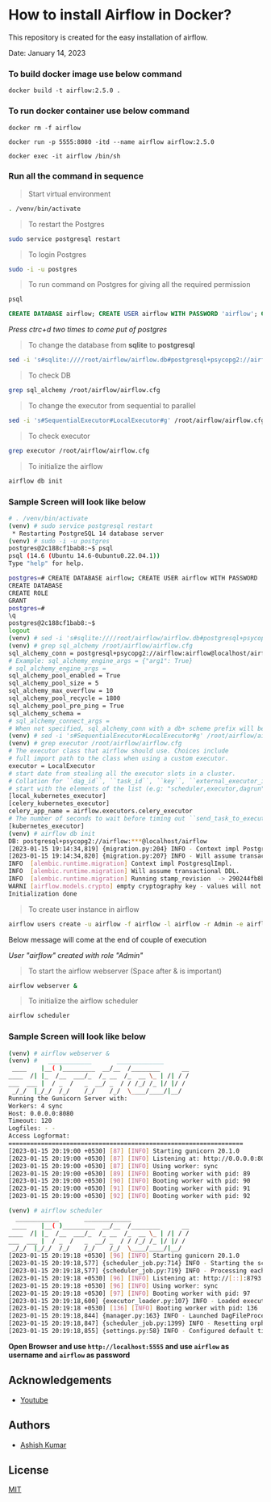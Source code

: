 # How to install Airflow in Docker?

This repository is created for the easy installation of airflow.

Date: January 14, 2023
### To build docker image use below command

```
docker build -t airflow:2.5.0 .
```

### To run docker container use below command

```
docker rm -f airflow
```

```
docker run -p 5555:8080 -itd --name airflow airflow:2.5.0
```

```
docker exec -it airflow /bin/sh
```

### Run all the command in sequence

> Start virtual environment

```sh
. /venv/bin/activate
```

> To restart the Postgres

```sh
sudo service postgresql restart
```

> To login Postgres

```sh
sudo -i -u postgres
```

> To run command on Postgres for giving all the required permission

```sh
psql
```

```sql
CREATE DATABASE airflow; CREATE USER airflow WITH PASSWORD 'airflow'; GRANT ALL PRIVILEGES ON DATABASE airflow TO airflow;
```

*Press ctrc+d two times to come put of postgres*

> To change the database from **sqlite** to **postgresql**

```sh
sed -i 's#sqlite:////root/airflow/airflow.db#postgresql+psycopg2://airflow:airflow@localhost/airflow#g' /root/airflow/airflow.cfg
```

> To check DB

```sh
grep sql_alchemy /root/airflow/airflow.cfg
```

> To change the executor from sequential to parallel

```sh
sed -i 's#SequentialExecutor#LocalExecutor#g' /root/airflow/airflow.cfg
```

> To check executor

```sh
grep executor /root/airflow/airflow.cfg
```

> To initialize the airflow

```sh
airflow db init
```

### Sample Screen will look like below

```sh
# . /venv/bin/activate
(venv) # sudo service postgresql restart
 * Restarting PostgreSQL 14 database server                                                    [ OK ]
(venv) # sudo -i -u postgres
postgres@2c188cf1bab8:~$ psql
psql (14.6 (Ubuntu 14.6-0ubuntu0.22.04.1))
Type "help" for help.

postgres=# CREATE DATABASE airflow; CREATE USER airflow WITH PASSWORD 'airflow'; GRANT ALL PRIVILEGES ON DATABASE airflow TO airflow;
CREATE DATABASE
CREATE ROLE
GRANT
postgres=#
\q
postgres@2c188cf1bab8:~$
logout
(venv) # sed -i 's#sqlite:////root/airflow/airflow.db#postgresql+psycopg2://airflow:airflow@localhost/airflow#g' /root/airflow/airflow.cfg
(venv) # grep sql_alchemy /root/airflow/airflow.cfg
sql_alchemy_conn = postgresql+psycopg2://airflow:airflow@localhost/airflow
# Example: sql_alchemy_engine_args = {"arg1": True}
# sql_alchemy_engine_args =
sql_alchemy_pool_enabled = True
sql_alchemy_pool_size = 5
sql_alchemy_max_overflow = 10
sql_alchemy_pool_recycle = 1800
sql_alchemy_pool_pre_ping = True
sql_alchemy_schema =
# sql_alchemy_connect_args =
# When not specified, sql_alchemy_conn with a db+ scheme prefix will be used
(venv) # sed -i 's#SequentialExecutor#LocalExecutor#g' /root/airflow/airflow.cfg
(venv) # grep executor /root/airflow/airflow.cfg
# The executor class that airflow should use. Choices include
# full import path to the class when using a custom executor.
executor = LocalExecutor
# start date from stealing all the executor slots in a cluster.
# Collation for ``dag_id``, ``task_id``, ``key``, ``external_executor_id`` columns
# start with the elements of the list (e.g: "scheduler,executor,dagrun")
[local_kubernetes_executor]
[celery_kubernetes_executor]
celery_app_name = airflow.executors.celery_executor
# The number of seconds to wait before timing out ``send_task_to_executor`` or
[kubernetes_executor]
(venv) # airflow db init
DB: postgresql+psycopg2://airflow:***@localhost/airflow
[2023-01-15 19:14:34,819] {migration.py:204} INFO - Context impl PostgresqlImpl.
[2023-01-15 19:14:34,820] {migration.py:207} INFO - Will assume transactional DDL.
INFO  [alembic.runtime.migration] Context impl PostgresqlImpl.
INFO  [alembic.runtime.migration] Will assume transactional DDL.
INFO  [alembic.runtime.migration] Running stamp_revision  -> 290244fb8b83
WARNI [airflow.models.crypto] empty cryptography key - values will not be stored encrypted.
Initialization done
```

> To create user instance in airflow

```sh
airflow users create -u airflow -f airflow -l airflow -r Admin -e airflow@gmail.com -p airflow
```

Below message will come at the end of couple of execution

*User "airflow" created with role "Admin"*

> To start the airflow webserver (Space after & is important)

```sh
airflow webserver & 
```

> To initialize the airflow scheduler

```sh
airflow scheduler
```

### Sample Screen will look like below

```sh
(venv) # airflow webserver &
(venv) #   ____________       _____________
 ____    |__( )_________  __/__  /________      __
____  /| |_  /__  ___/_  /_ __  /_  __ \_ | /| / /
___  ___ |  / _  /   _  __/ _  / / /_/ /_ |/ |/ /
 _/_/  |_/_/  /_/    /_/    /_/  \____/____/|__/
Running the Gunicorn Server with:
Workers: 4 sync
Host: 0.0.0.0:8080
Timeout: 120
Logfiles: - -
Access Logformat:
=================================================================
[2023-01-15 20:19:00 +0530] [87] [INFO] Starting gunicorn 20.1.0
[2023-01-15 20:19:00 +0530] [87] [INFO] Listening at: http://0.0.0.0:8080 (87)
[2023-01-15 20:19:00 +0530] [87] [INFO] Using worker: sync
[2023-01-15 20:19:00 +0530] [89] [INFO] Booting worker with pid: 89
[2023-01-15 20:19:00 +0530] [90] [INFO] Booting worker with pid: 90
[2023-01-15 20:19:00 +0530] [91] [INFO] Booting worker with pid: 91
[2023-01-15 20:19:00 +0530] [92] [INFO] Booting worker with pid: 92

(venv) # airflow scheduler
  ____________       _____________
 ____    |__( )_________  __/__  /________      __
____  /| |_  /__  ___/_  /_ __  /_  __ \_ | /| / /
___  ___ |  / _  /   _  __/ _  / / /_/ /_ |/ |/ /
 _/_/  |_/_/  /_/    /_/    /_/  \____/____/|__/
[2023-01-15 20:19:18 +0530] [96] [INFO] Starting gunicorn 20.1.0
[2023-01-15 20:19:18,577] {scheduler_job.py:714} INFO - Starting the scheduler
[2023-01-15 20:19:18,577] {scheduler_job.py:719} INFO - Processing each file at most -1 times
[2023-01-15 20:19:18 +0530] [96] [INFO] Listening at: http://[::]:8793 (96)
[2023-01-15 20:19:18 +0530] [96] [INFO] Using worker: sync
[2023-01-15 20:19:18 +0530] [97] [INFO] Booting worker with pid: 97
[2023-01-15 20:19:18,600] {executor_loader.py:107} INFO - Loaded executor: LocalExecutor
[2023-01-15 20:19:18 +0530] [136] [INFO] Booting worker with pid: 136
[2023-01-15 20:19:18,844] {manager.py:163} INFO - Launched DagFileProcessorManager with pid: 234
[2023-01-15 20:19:18,847] {scheduler_job.py:1399} INFO - Resetting orphaned tasks for active dag runs
[2023-01-15 20:19:18,855] {settings.py:58} INFO - Configured default timezone Timezone('UTC')
```

**Open Browser and use `http://localhost:5555` and use `airflow` as username and `airflow` as password**

## Acknowledgements

 - [Youtube](https://www.youtube.com/watch?v=o88LNQDH2uI)

## Authors

- [Ashish Kumar](https://www.linkedin.com/in/ashishkrb7/)


## License

[MIT](https://choosealicense.com/licenses/mit/)

